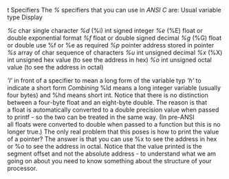 t Specifiers
The *%* specifiers that you can use in *ANSI C* are:
Usual variable type Display

*%c* char single character
*%d* (%i) int signed integer
*%e* (%E) float or double exponential format
*%f* float or double signed decimal
*%g* (%G) float or double use %f or %e as required
*%p* pointer address stored in pointer
*%s* array of char sequence of characters
*%u* int unsigned decimal
*%x* (%X) int unsigned hex value (to see the address in hex)
*%o* int unsigned octal value (to see the address in octal)

*’l’* in front of a specifier to mean a long form of the variable typ
*’h’* to indicate a short form 
*Combining*
%ld means a long integer variable (usually four bytes) and %hd means short int. 
Notice that there is no distinction between a four-byte float and an eight-byte double. The reason is that a float is automatically converted to a double precision value when passed to printf - so the two can be treated in the same way. (In pre-ANSI all floats were converted to double when passed to a function but this is no longer true.) The only real problem that this poses is how to print the value of a pointer? The answer is that you can use %x to see the address in hex or %o to see the address in octal. Notice that the value printed is the segment offset and not the absolute address - to understand what we am going on about you need to know something about the structure of your processor.
